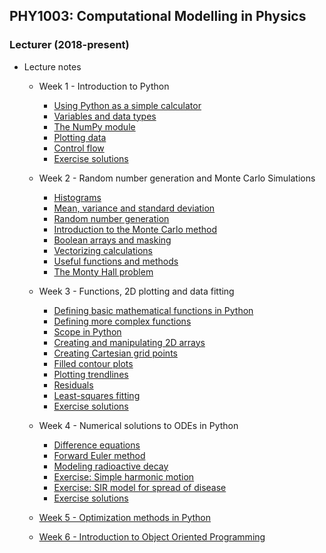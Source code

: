 ## PHY1003: Computational Modelling in Physics
### Lecturer (2018-present)

* Lecture notes
    
    * Week 1 - Introduction to Python
        * [Using Python as a simple calculator](phy1003/week-1/calculator.md)
        * [Variables and data types](phy1003/week-1/variables-datatypes.md)
        * [The NumPy module](phy1003/week-1/numpy.md)
        * [Plotting data](phy1003/week-1/plotting-data.md)
        * [Control flow](phy1003/week-1/control-flow.md)
        * [Exercise solutions](phy1003/week-1/solutions.md)
    * Week 2 - Random number generation and Monte Carlo Simulations
        * [Histograms](phy1003/week-2/histograms.md)
        * [Mean, variance and standard deviation](phy1003/week-2/mean-variance-std.md)
        * [Random number generation](phy1003/week-2/random-number-generation.md)
        * [Introduction to the Monte Carlo method](phy1003/week-2/monte-carlo-simulations.md)
        * [Boolean arrays and masking](phy1003/week-2/boolean-arrays-and-masking.md)
        * [Vectorizing calculations](phy1003/week-2/vectorizing-calculations.md)
        * [Useful functions and methods](phy1003/week-2/useful-functions.md)
        * [The Monty Hall problem](phy1003/week-2/monty-hall.md)
    * Week 3 - Functions, 2D plotting and data fitting
        * [Defining basic mathematical functions in Python](phy1003/week-3/functions-1.md)
        * [Defining more complex functions](phy1003/week-3/functions-2.md)
        * [Scope in Python](phy1003/week-3/scope.md)
        * [Creating and manipulating 2D arrays](phy1003/week-3/2d-arrays.md)
        * [Creating Cartesian grid points](phy1003/week-3/meshgrid.md)
        * [Filled contour plots](phy1003/week-3/filled-contour-plots.md)
        * [Plotting trendlines](phy1003/week-3/trendlines.md)
        * [Residuals](phy1003/week-3/residuals.md)
        * [Least-squares fitting](phy1003/week-3/least-squares.md)
        * [Exercise solutions](phy1003/week-3/solutions.md)

    * Week 4 - Numerical solutions to ODEs in Python
        * [Difference equations](phy1003/week-4/difference-equations.md)
        * [Forward Euler method](phy1003/week-4/euler-method.md)
        * [Modeling radioactive decay](phy1003/week-4/radioactive-decay.md)
        * [Exercise: Simple harmonic motion](phy1003/week-4/simple-harmonic-motion.md)
        * [Exercise: SIR model for spread of disease](phy1003/week-4/sir-model-disease.md)
        * [Exercise solutions](phy1003/week-4/solutions.md)
    * [Week 5 - Optimization methods in Python](phy1003/week-5/week-5.md)
    * [Week 6 - Introduction to Object Oriented Programming](phy1003/week-6/week-6.md)